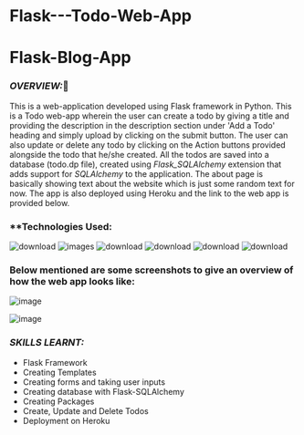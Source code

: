 # Flask---Todo-Web-App

# Flask-Blog-App

### *OVERVIEW:*:cowboy_hat_face:	

This is a web-application developed using Flask framework in Python. This is a Todo web-app  wherein the user can create a 
todo by giving a title and providing the description in the description section under 'Add a Todo' heading and simply upload 
by clicking on the submit button. The user can also update or delete any todo by clicking on the Action buttons provided 
alongside the todo that he/she created. All the todos are  saved into a database (todo.dp file), created using *Flask_SQLAlchemy*
extension that adds support for *SQLAlchemy* to the application. The about page is basically showing text about the website which
is just some random text for now. The app is also deployed using Heroku and the link to the web app is provided below.


### **Technologies Used:
![download](https://user-images.githubusercontent.com/61355945/148594279-59ae5bb5-a325-4511-80aa-72d26850778c.png)
![images](https://user-images.githubusercontent.com/61355945/148594663-c24fc952-4d6c-464c-8e64-e03c224df720.png)
![download](https://user-images.githubusercontent.com/61355945/148594330-5a2ed606-d0a1-4d9f-b145-73e8f3357cc6.jpg)
![download](https://user-images.githubusercontent.com/61355945/148594378-911bd537-1983-4582-9410-b27d75945b93.png)
![download](https://user-images.githubusercontent.com/61355945/148594414-7ea2457c-d30f-4752-95ae-dd43e89fadb2.jpg)
![download](https://user-images.githubusercontent.com/61355945/148688810-032a8f14-a39a-4a85-9b84-a698530cc61e.png)



### **Below mentioned are some screenshots to give an overview of how the web app looks like:**

![image](https://user-images.githubusercontent.com/61355945/148688924-01d1ffae-7486-4bee-832e-a678f1763819.png)

![image](https://user-images.githubusercontent.com/61355945/148688895-db553def-31d8-4617-b0fa-d9653cad93aa.png)


### *SKILLS LEARNT:*
- Flask Framework
- Creating Templates
- Creating forms and taking user inputs
- Creating database with Flask-SQLAlchemy
- Creating Packages
- Create, Update and Delete Todos
- Deployment on Heroku

